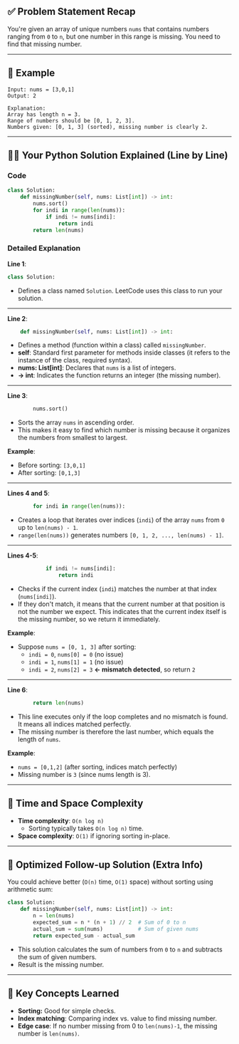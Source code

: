 ## ✅ **Problem Statement Recap**

You're given an array of unique numbers `nums` that contains numbers ranging from `0` to `n`, but one number in this range is missing. You need to find that missing number.

---

## 🚩 **Example**

```
Input: nums = [3,0,1]
Output: 2

Explanation:
Array has length n = 3.
Range of numbers should be [0, 1, 2, 3].
Numbers given: [0, 1, 3] (sorted), missing number is clearly 2.
```

---

## 🧑‍💻 **Your Python Solution Explained (Line by Line)**

### Code
```python
class Solution:
    def missingNumber(self, nums: List[int]) -> int:
        nums.sort()
        for indi in range(len(nums)):
            if indi != nums[indi]:
                return indi
        return len(nums)
```

### Detailed Explanation

**Line 1**: 
```python
class Solution:
```
- Defines a class named `Solution`. LeetCode uses this class to run your solution.

---

**Line 2**:
```python
    def missingNumber(self, nums: List[int]) -> int:
```
- Defines a method (function within a class) called `missingNumber`.
- **self**: Standard first parameter for methods inside classes (it refers to the instance of the class, required syntax).
- **nums: List[int]**: Declares that `nums` is a list of integers.
- **-> int**: Indicates the function returns an integer (the missing number).

---

**Line 3**:
```python
        nums.sort()
```
- Sorts the array `nums` in ascending order.
- This makes it easy to find which number is missing because it organizes the numbers from smallest to largest.

**Example**:
- Before sorting: `[3,0,1]`
- After sorting: `[0,1,3]`

---

**Lines 4 and 5**:
```python
        for indi in range(len(nums)):
```
- Creates a loop that iterates over indices (`indi`) of the array `nums` from `0` up to `len(nums) - 1`.
- `range(len(nums))` generates numbers `[0, 1, 2, ..., len(nums) - 1]`.

---

**Lines 4-5**:
```python
            if indi != nums[indi]:
                return indi
```
- Checks if the current index (`indi`) matches the number at that index (`nums[indi]`).
- If they don't match, it means that the current number at that position is not the number we expect. This indicates that the current index itself is the missing number, so we return it immediately.

**Example**:
- Suppose `nums = [0, 1, 3]` after sorting:
  - `indi = 0`, `nums[0] = 0` (no issue)
  - `indi = 1`, `nums[1] = 1` (no issue)
  - `indi = 2`, `nums[2] = 3` **← mismatch detected**, so return `2`

---

**Line 6**:
```python
        return len(nums)
```
- This line executes only if the loop completes and no mismatch is found. It means all indices matched perfectly.
- The missing number is therefore the last number, which equals the length of `nums`.

**Example**:
- `nums = [0,1,2]` (after sorting, indices match perfectly)
- Missing number is `3` (since nums length is 3).

---

## 🚀 **Time and Space Complexity**

- **Time complexity**: `O(n log n)`
  - Sorting typically takes `O(n log n)` time.
- **Space complexity**: `O(1)` if ignoring sorting in-place.

---

## 🎯 **Optimized Follow-up Solution (Extra Info)**

You could achieve better (`O(n)` time, `O(1)` space) without sorting using arithmetic sum:

```python
class Solution:
    def missingNumber(self, nums: List[int]) -> int:
        n = len(nums)
        expected_sum = n * (n + 1) // 2  # Sum of 0 to n
        actual_sum = sum(nums)           # Sum of given nums
        return expected_sum - actual_sum
```

- This solution calculates the sum of numbers from `0` to `n` and subtracts the sum of given numbers.
- Result is the missing number.

---

## 📌 **Key Concepts Learned**

- **Sorting:** Good for simple checks.
- **Index matching**: Comparing index vs. value to find missing number.
- **Edge case**: If no number missing from 0 to `len(nums)-1`, the missing number is `len(nums)`.
